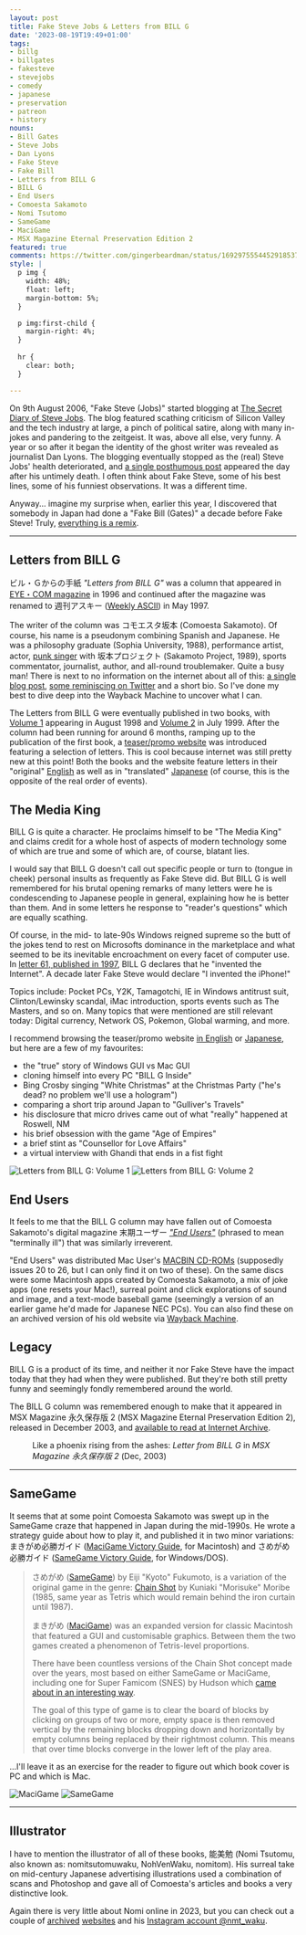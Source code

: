 ```yaml
---
layout: post
title: Fake Steve Jobs & Letters from BILL G
date: '2023-08-19T19:49+01:00'
tags:
- billg
- billgates
- fakesteve
- stevejobs
- comedy
- japanese
- preservation
- patreon
- history
nouns:
- Bill Gates
- Steve Jobs
- Dan Lyons
- Fake Steve
- Fake Bill
- Letters from BILL G
- BILL G
- End Users
- Comoesta Sakamoto
- Nomi Tsutomo
- SameGame
- MaciGame
- MSX Magazine Eternal Preservation Edition 2
featured: true
comments: https://twitter.com/gingerbeardman/status/1692975554452918537
style: |
  p img {
    width: 48%;
    float: left;
    margin-bottom: 5%;
  }

  p img:first-child {
    margin-right: 4%;
  }
  
  hr {
    clear: both;
  }

---
```


On 9th August 2006, "Fake Steve (Jobs)" started blogging at [The Secret Diary of Steve Jobs](https://www.fakesteve.net/2006/08/el-jobso-rides-again.html). The blog featured scathing criticism of Silicon Valley and the tech industry at large, a pinch of political satire, along with many in-jokes and pandering to the zeitgeist. It was, above all else, very funny. A year or so after it began the identity of the ghost writer was revealed as journalist Dan Lyons. The blogging eventually stopped as the (real) Steve Jobs' health deteriorated, and [a single posthumous post](https://www.fakesteve.net/2011/10/one-last-thing-r-i-p-steve-jobs.html) appeared the day after his untimely death. I often think about Fake Steve, some of his best lines, some of his funniest observations. It was a different time.

Anyway... imagine my surprise when, earlier this year, I discovered that somebody in Japan had done a "Fake Bill (Gates)" a decade before Fake Steve! Truly, [everything is a remix](https://www.everythingisaremix.info).

----

## Letters from BILL G

ビル・Ｇからの手紙 *"Letters from BILL G"* was a column that appeared in [EYE・COM magazine](https://weekly.ascii.jp/elem/000/001/539/1539536/) in 1996 and continued after the magazine was renamed to 週刊アスキー ([Weekly ASCII](https://weekly.ascii.jp/elem/000/002/612/2612627/)) in May 1997.

The writer of the column was コモエスタ坂本 (Comoesta Sakamoto). Of course, his name is a pseudonym combining Spanish and Japanese. He was a philosophy graduate (Sophia University, 1988), performance artist, actor, [punk singer](https://www.youtube.com/watch?v=o9MmWLVBEzI) with 坂本プロジェクト (Sakamoto Project, 1989), sports commentator, journalist, author, and all-round troublemaker. Quite a busy man! There is next to no information on the internet about all of this: [a single blog post](https://cpplover.blogspot.com/2007/03/g.html), [some reminiscing on Twitter](https://twitter.com/search?q=ビルＧからの手紙&src=typed_query&f=live) and a short bio. So I've done my best to dive deep into the Wayback Machine to uncover what I can.

The Letters from BILL G were eventually published in two books, with [Volume 1](https://www.amazon.co.jp/dp/4756118550/) appearing in August 1998 and [Volume 2](https://www.amazon.co.jp/dp/4756131514/) in July 1999. After the column had been running for around 6 months, ramping up to the publication of the first book, a [teaser/promo website](https://web.archive.org/web/20030811195205/http://wam.ascii.co.jp/regular/bill_g/) was introduced featuring a selection of letters. This is cool because internet was still pretty new at this point! Both the books and the website feature letters in their "original" [English](https://web.archive.org/web/20030813051438/http://wam.ascii.co.jp/regular/bill_g/eng/index.html) as well as in "translated" [Japanese](https://web.archive.org/web/20030802194529/http://wam.ascii.co.jp/regular/bill_g/index.html) (of course, this is the opposite of the real order of events).

## The Media King

BILL G is quite a character. He proclaims himself to be "The Media King" and claims credit for a whole host of aspects of modern technology some of which are true and some of which are, of course, blatant lies.

I would say that BILL G doesn't call out specific people or turn to (tongue in cheek) personal insults as frequently as Fake Steve did. But BILL G is well remembered for his brutal opening remarks of many letters were he is condescending to Japanese people in general, explaining how he is better than them. And in some letters he response to "reader's questions" which are equally scathing. 

Of course, in the mid- to late-90s Windows reigned supreme so the butt of the jokes tend to rest on Microsofts dominance in the marketplace and what seemed to be its inevitable encroachment on every facet of computer use. In [letter 61, published in 1997](https://web.archive.org/web/20020902153215/http://weeklyascii.com/regular/bill_g/letter/mail/mail61-70/mail61.html), BILL G declares that he "invented the Internet". A decade later Fake Steve would declare "I invented the iPhone!"

Topics include: Pocket PCs, Y2K, Tamagotchi, IE in Windows antitrust suit, Clinton/Lewinsky scandal, iMac introduction, sports events such as The Masters, and so on. Many topics that were mentioned are still relevant today: Digital currency, Network OS, Pokemon, Global warming, and more.

I recommend browsing the teaser/promo website [in English](https://web.archive.org/web/20030813051438/http://wam.ascii.co.jp/regular/bill_g/eng/index.html) or [Japanese](https://web.archive.org/web/20030811195205/http://wam.ascii.co.jp/regular/bill_g/), but here are a few of my favourites:

- the "true" story of Windows GUI vs Mac GUI
- cloning himself into every PC "BILL G Inside"
- Bing Crosby singing "White Christmas" at the Christmas Party ("he's dead? no problem we'll use a hologram")
- comparing a short trip around Japan to "Gulliver's Travels"
- his disclosure that micro drives came out of what "really" happened at Roswell, NM
- his brief obsession with the game "Age of Empires"
- a brief stint as "Counsellor for Love Affairs"
- a virtual interview with Ghandi that ends in a fist fight

![Letters from BILL G: Volume 1](https://cdn.gingerbeardman.com/images/posts/comoesta-sakamoto-letters-from-bill-g-1.jpg) ![Letters from BILL G: Volume 2](https://cdn.gingerbeardman.com/images/posts/comoesta-sakamoto-letters-from-bill-g-2.jpg) 

## End Users

It feels to me that the BILL G column may have fallen out of Comoesta Sakamoto's digital magazine 末期ユーザー [*"End Users"*](https://web.archive.org/web/19990220082947/http://www.asahi-net.or.jp/%7ELZ3T-SKMT/enduser/makki.htm) (phrased to mean "terminally ill") that was similarly irreverent. 

"End Users" was distributed Mac User's [MACBIN CD-ROMs](https://archive.org/search?query=MACBIN+CD-ROM) (supposedly issues 20 to 26, but I can only find it on two of these). On the same discs were some Macintosh apps created by Comoesta Sakamoto, a mix of joke apps (one resets your Mac!), surreal point and click explorations of sound and image, and a text-mode baseball game (seemingly a version of an earlier game he'd made for Japanese NEC PCs). You can also find these on an archived version of his old website via [Wayback Machine](https://web.archive.org/web/19981206045204/http://www.asahi-net.or.jp:80/~LZ3T-SKMT/game/).

## Legacy

BILL G is a product of its time, and neither it nor Fake Steve have the impact today that they had when they were published. But they're both still pretty funny and seemingly fondly remembered around the world.

The BILL G column was remembered enough to make that it appeared in MSX Magazine 永久保存版 2 (MSX Magazine Eternal Preservation Edition 2), released in December 2003, and [available to read at Internet Archive](https://archive.org/details/MSXMAGAZINE2/page/n113/mode/2up).

<figure class="img-with-caption">
<picture>
  <source srcset="https://cdn.gingerbeardman.com/images/posts/comoesta-sakamoto-msx-revival-vol-2.avif 1x, https://cdn.gingerbeardman.com/images/posts/comoesta-sakamoto-msx-revival-vol-2-retina.avif 2x" type="image/avif">
  <source srcset="https://cdn.gingerbeardman.com/images/posts/comoesta-sakamoto-msx-revival-vol-2.webp 1x, https://cdn.gingerbeardman.com/images/posts/comoesta-sakamoto-msx-revival-vol-2-retina.webp 2x" type="image/webp">
  <img src="https://cdn.gingerbeardman.com/images/posts/comoesta-sakamoto-msx-revival-vol-2.jpg" srcset="https://cdn.gingerbeardman.com/images/posts/comoesta-sakamoto-msx-revival-vol-2-retina.jpg 2x" onload="doScroll();" alt="" title="" loading="lazy">
</picture>
<figcaption class="caption">Like a phoenix rising from the ashes: <em>Letter from BILL G</em> in <em>MSX Magazine 永久保存版 2</em> (Dec, 2003)</figcaption></figure>

----

## SameGame

It seems that at some point Comoesta Sakamoto was swept up in the SameGame craze that happened in Japan during the mid-1990s. He wrote a strategy guide about how to play it, and published it in two minor variations: まきがめ必勝ガイド ([MaciGame Victory Guide](http://webcatplus.nii.ac.jp/webcatplus/details/book/2452434.html), for Macintosh) and さめがめ必勝ガイド ([SameGame Victory Guide](http://webcatplus.nii.ac.jp/webcatplus/details/book/2455181.html), for Windows/DOS).

> さめがめ ([SameGame](https://gamicus.fandom.com/wiki/SameGame)) by Eiji "Kyoto" Fukumoto, is a variation of the original game in the genre: [Chain Shot](https://www.asahi-net.or.jp/~ky6k-mrb/chainsht.htm) by Kuniaki "Morisuke" Moribe (1985, same year as Tetris which would remain behind the iron curtain until 1987). 
> 
> まきがめ ([MaciGame](/2023/05/04/macigame-user-created-graphics/)) was an expanded version for classic Macintosh that featured a GUI and customisable graphics. Between them the two games created a phenomenon of Tetris-level proportions.
> 
> There have been countless versions of the Chain Shot concept made over the years, most based on either SameGame or MaciGame, including one for Super Famicom (SNES) by Hudson which [came about in an interesting way](https://retro-gamer.jp/?p=10059).
> 
> The goal of this type of game is to clear the board of blocks by clicking on groups of two or more, empty space is then removed vertical by the remaining blocks dropping down and horizontally by empty columns being replaced by their rightmost column. This means that over time blocks converge in the lower left of the play area.

...I'll leave it as an exercise for the reader to figure out which book cover is PC and which is Mac.

![MaciGame](https://cdn.gingerbeardman.com/images/posts/comoesta-sakamoto-same-game-mac.jpg) ![SameGame](https://cdn.gingerbeardman.com/images/posts/comoesta-sakamoto-same-game-pc.jpg) 

----

## Illustrator

I have to mention the illustrator of all of these books, 能美勉 (Nomi Tsutomu, also known as: nomitsutomuwaku, NohVenWaku, nomitom). His surreal take on mid-century Japanese advertising illustrations used a combination of scans and Photoshop and gave all of Comoesta's articles and books a very distinctive look.

Again there is very little about Nomi online in 2023, but you can check out a couple of [archived](https://web.archive.org/web/20001017115435/http://www.ne.jp/asahi/nomi/2106/index.html) [websites](http://www.illustrators-jp.net/dbase/dbase.php?start=91&end=100&ename=image,&values=%89%F9%82%A9%82%B5%82%A2%81E%83%8C%83g%83%8D%2C) and his [Instagram account @nmt_waku](https://www.instagram.com/nmt_waku/).
